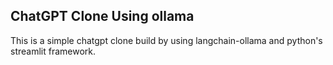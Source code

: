 ## ChatGPT Clone Using ollama


This is a simple chatgpt clone build by using langchain-ollama and python's streamlit framework.
